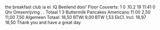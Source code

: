 the breakfast club ia ei: IQ Beeilend dooi' Floor Couverts: 1 0 .10.2 19 11:41 0 Qtv Omsenrijving . . Totaal 1 3 Buttermilk Pancakes Americano 11 00 2,50 11,00 7,50 Algemeen Totaal: 18,50 BTWI 9,00 BTW 1,53 EkCl. Incl. 16,97 18,50 Thank you and have a great day